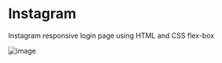 # Instagram
Instagram responsive login page using HTML and CSS flex-box

![image](https://user-images.githubusercontent.com/60483392/182965129-709b33fd-621d-47a9-856c-8f37bab57caf.png)
